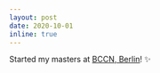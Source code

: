 ```yaml
---
layout: post
date: 2020-10-01
inline: true
---
```


Started my masters at [BCCN, Berlin](https://www.bccn-berlin.de/)! :sparkles:
